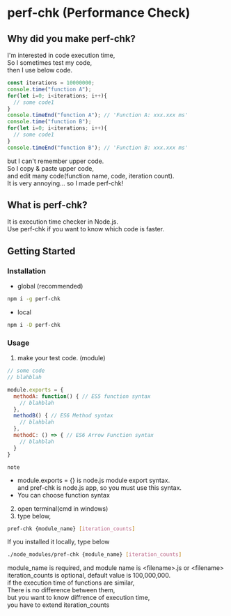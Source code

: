 # perf-chk (Performance Check)
## Why did you make perf-chk?
I'm interested in code execution time,  
So I sometimes test my code,  
then I use below code.  
```javascript
const iterations = 10000000;
console.time("function A");
for(let i=0; i<iterations; i++){
  // some code1
}
console.timeEnd("function A"); // 'Function A: xxx.xxx ms'
console.time("function B");
for(let i=0; i<iterations; i++){
  // some code1
}
console.timeEnd("function B"); // 'Function B: xxx.xxx ms'
```
but I can't remember upper code.  
So I copy & paste upper code,  
and edit many code(function name, code, iteration count).  
It is very annoying...
so I made perf-chk!

## What is perf-chk?
It is execution time checker in Node.js.  
Use perf-chk if you want to know which code is faster.  

## Getting Started
### Installation
* global (recommended)
```bash
npm i -g perf-chk
```
* local  
```bash
npm i -D perf-chk
```

### Usage
1. make your test code. (module)  
```javascript
// some code
// blahblah

module.exports = {
  methodA: function() { // ES5 function syntax
    // blahblah
  },
  methodB() { // ES6 Method syntax
    // blahblah
  },
  methodC: () => { // ES6 Arrow Function syntax
    // blahblah
  }
}
```
`note`
  * module.exports = {} is node.js module export syntax.  
    and pref-chk is node.js app, so you must use this syntax.  
  * You can choose function syntax  
2. open terminal(cmd in windows)  
3. type below,  
```bash
pref-chk {module_name} [iteration_counts]
```
If you installed it locally, type below  
```bash
./node_modules/pref-chk {module_name} [iteration_counts]
```
module_name is required, and module name is \<filename>.js or \<filename>  
iteration_counts is optional, default value is 100,000,000.  
if the execution time of functions are similar,  
There is no difference between them,  
but you want to know diffrence of execution time,  
you have to extend iteration_counts